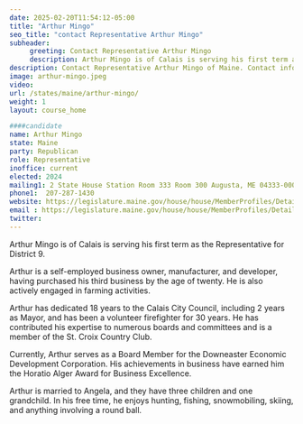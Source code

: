 ```yaml
---
date: 2025-02-20T11:54:12-05:00
title: "Arthur Mingo"
seo_title: "contact Representative Arthur Mingo"
subheader:
     greeting: Contact Representative Arthur Mingo
     description: Arthur Mingo is of Calais is serving his first term as the Representative for District 9. He assumed office on December 3, 2024. His current term ends on December 1, 2026.
description: Contact Representative Arthur Mingo of Maine. Contact information for Arthur Mingo includes email address, phone number, and mailing address.
image: arthur-mingo.jpeg
video:
url: /states/maine/arthur-mingo/
weight: 1
layout: course_home

####candidate
name: Arthur Mingo
state: Maine
party: Republican
role: Representative
inoffice: current
elected: 2024
mailing1: 2 State House Station Room 333 Room 300 Augusta, ME 04333-0002
phone1:  207-287-1430
website: https://legislature.maine.gov/house/house/MemberProfiles/Details/3107/
email : https://legislature.maine.gov/house/house/MemberProfiles/Details/3107/
twitter: 
---
```

Arthur Mingo is of Calais is serving his first term as the Representative for District 9.

Arthur is a self-employed business owner, manufacturer, and developer, having purchased his third business by the age of twenty. He is also actively engaged in farming activities.

Arthur has dedicated 18 years to the Calais City Council, including 2 years as Mayor, and has been a volunteer firefighter for 30 years. He has contributed his expertise to numerous boards and committees and is a member of the St. Croix Country Club.

Currently, Arthur serves as a Board Member for the Downeaster Economic Development Corporation. His achievements in business have earned him the Horatio Alger Award for Business Excellence.

Arthur is married to Angela, and they have three children and one grandchild. In his free time, he enjoys hunting, fishing, snowmobiling, skiing, and anything involving a round ball.
